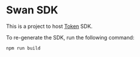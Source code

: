 # Swan SDK

This is a project to host [Token](https://token.io) SDK.

To re-generate the SDK, run the following command:

```
npm run build
```
